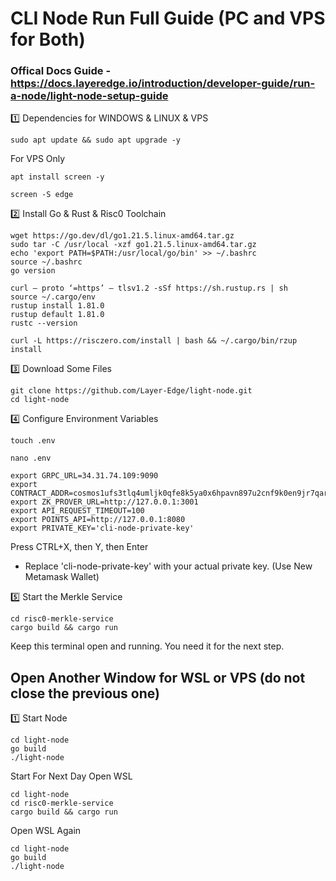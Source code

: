 # CLI Node Run Full Guide (PC and VPS for Both)

### Offical Docs Guide - https://docs.layeredge.io/introduction/developer-guide/run-a-node/light-node-setup-guide

1️⃣ Dependencies for WINDOWS & LINUX & VPS
```
sudo apt update && sudo apt upgrade -y
```

For VPS Only
```
apt install screen -y
```
```
screen -S edge
```

2️⃣ Install Go & Rust & Risc0 Toolchain
```
wget https://go.dev/dl/go1.21.5.linux-amd64.tar.gz
sudo tar -C /usr/local -xzf go1.21.5.linux-amd64.tar.gz
echo 'export PATH=$PATH:/usr/local/go/bin' >> ~/.bashrc
source ~/.bashrc
go version
```
```
curl — proto ‘=https’ — tlsv1.2 -sSf https://sh.rustup.rs | sh
source ~/.cargo/env
rustup install 1.81.0
rustup default 1.81.0
rustc --version
```
```
curl -L https://risczero.com/install | bash && ~/.cargo/bin/rzup install
```

3️⃣ Download Some Files
```
git clone https://github.com/Layer-Edge/light-node.git
cd light-node
```

4️⃣ Configure Environment Variables
```
touch .env
```
```
nano .env
```
```
export GRPC_URL=34.31.74.109:9090
export CONTRACT_ADDR=cosmos1ufs3tlq4umljk0qfe8k5ya0x6hpavn897u2cnf9k0en9jr7qarqqt56709
export ZK_PROVER_URL=http://127.0.0.1:3001
export API_REQUEST_TIMEOUT=100
export POINTS_API=http://127.0.0.1:8080
export PRIVATE_KEY='cli-node-private-key'
```
Press CTRL+X, then Y, then Enter
- Replace 'cli-node-private-key' with your actual private key. (Use New Metamask Wallet)

5️⃣ Start the Merkle Service
```
cd risc0-merkle-service
cargo build && cargo run
```
Keep this terminal open and running. You need it for the next step.

## Open Another Window for WSL or VPS (do not close the previous one)

1️⃣ Start Node
```
cd light-node
go build
./light-node
```

Start For Next Day
Open WSL
```
cd light-node
cd risc0-merkle-service
cargo build && cargo run
```
Open WSL Again
```
cd light-node
go build
./light-node
```
